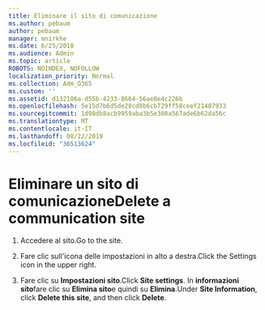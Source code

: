 ```yaml
---
title: Eliminare il sito di comunicazione
ms.author: pebaum
author: pebaum
manager: mnirkhe
ms.date: 6/25/2018
ms.audience: Admin
ms.topic: article
ROBOTS: NOINDEX, NOFOLLOW
localization_priority: Normal
ms.collection: Adm_O365
ms.custom: ''
ms.assetid: d132106a-d55b-4233-8664-56ae8e4c226b
ms.openlocfilehash: 5e15d7b6d5de28cd8b6cb729ff58ceef21407933
ms.sourcegitcommit: 1d98db8acb9959aba3b5e308a567ade6b62da56c
ms.translationtype: MT
ms.contentlocale: it-IT
ms.lasthandoff: 08/22/2019
ms.locfileid: "36513624"
---
```

# <a name="delete-a-communication-site"></a><span data-ttu-id="b197c-102">Eliminare un sito di comunicazione</span><span class="sxs-lookup"><span data-stu-id="b197c-102">Delete a communication site</span></span>

1. <span data-ttu-id="b197c-103">Accedere al sito.</span><span class="sxs-lookup"><span data-stu-id="b197c-103">Go to the site.</span></span>
    
2. <span data-ttu-id="b197c-104">Fare clic sull'icona delle impostazioni in alto a destra.</span><span class="sxs-lookup"><span data-stu-id="b197c-104">Click the Settings icon in the upper right.</span></span>
    
3. <span data-ttu-id="b197c-105">Fare clic su **Impostazioni sito**.</span><span class="sxs-lookup"><span data-stu-id="b197c-105">Click **Site settings**.</span></span> <span data-ttu-id="b197c-106">In **informazioni sito**fare clic su **Elimina sito**e quindi su **Elimina**.</span><span class="sxs-lookup"><span data-stu-id="b197c-106">Under **Site Information**, click **Delete this site**, and then click **Delete**.</span></span>
    


